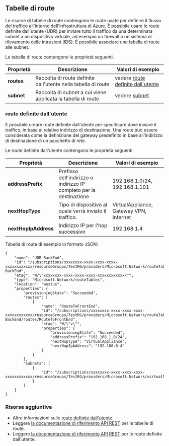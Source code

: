 ## <a name="route-tables"></a>Tabelle di route
Le risorse di tabelle di route contengono le route usate per definire il flusso del traffico all'interno dell'infrastruttura di Azure. È possibile usare le route definite dall'utente (UDR) per inviare tutto il traffico da una determinata subnet a un dispositivo virtuale, ad esempio un firewall o un sistema di rilevamento delle intrusioni (IDS). È possibile associare una tabella di route alle subnet. 

Le tabella di route contengono le proprietà seguenti.

| Proprietà | Descrizione | Valori di esempio |
| --- | --- | --- |
| **routes** |Raccolta di route definite dall'utente nella tabella di route |vedere [route definite dall'utente](#User-defined-routes) |
| **subnet** |Raccolta di subnet a cui viene applicata la tabella di route |vedere [subnet](#Subnets) |

### <a name="user-defined-routes"></a>route definite dall'utente
È possibile creare route definite dall'utente per specificare dove inviare il traffico, in base al relativo indirizzo di destinazione. Una route può essere considerata come la definizione del gateway predefinito in base all'indirizzo di destinazione di un pacchetto di rete.

Le route definite dall'utente contengono le proprietà seguenti. 

| Proprietà | Descrizione | Valori di esempio |
| --- | --- | --- |
| **addressPrefix** |Prefisso dell'indirizzo o indirizzo IP completo per la destinazione |192.168.1.0/24, 192.168.1.101 |
| **nextHopType** |Tipo di dispositivo al quale verrà inviato il traffico. |VirtualAppliance, Gateway VPN, Internet |
| **nextHopIpAddress** |Indirizzo IP per l'hop successivo |192.168.1.4 |

Tabella di route di esempio in formato JSON:

    {
        "name": "UDR-BackEnd",
        "id": "/subscriptions/xxxxxxxx-xxxx-xxxx-xxxx-xxxxxxxxxxxx/resourceGroups/TestRG/providers/Microsoft.Network/routeTables/UDR-BackEnd",
        "etag": "W/\"xxxxxxxx-xxxx-xxxx-xxxx-xxxxxxxxxxxx\"",
        "type": "Microsoft.Network/routeTables",
        "location": "westus",
        "properties": {
            "provisioningState": "Succeeded",
            "routes": [
                {
                    "name": "RouteToFrontEnd",
                    "id": "/subscriptions/xxxxxxxx-xxxx-xxxx-xxxx-xxxxxxxxxxxx/resourceGroups/TestRG/providers/Microsoft.Network/routeTables/UDR-BackEnd/routes/RouteToFrontEnd",
                    "etag": "W/\"v\"",
                    "properties": {
                        "provisioningState": "Succeeded",
                        "addressPrefix": "192.168.1.0/24",
                        "nextHopType": "VirtualAppliance",
                        "nextHopIpAddress": "192.168.0.4"
                    }
                }
            ],
            "subnets": [
                {
                    "id": "/subscriptions/xxxxxxxx-xxxx-xxxx-xxxx-xxxxxxxxxxxx/resourceGroups/TestRG/providers/Microsoft.Network/virtualNetworks/TestVNet/subnets/BackEnd"
                }
            ]
        }
    }

### <a name="additional-resources"></a>Risorse aggiuntive
* Altre informazioni sulle [route definite dall'utente](../articles/virtual-network/virtual-networks-udr-overview.md).
* Leggere [la documentazione di riferimento API REST](https://msdn.microsoft.com/library/azure/mt502549.aspx) per le tabelle di route.
* Leggere [la documentazione di riferimento API REST](https://msdn.microsoft.com/library/azure/mt502539.aspx) per le route definite dall'utente.



<!--HONumber=Nov16_HO3-->


